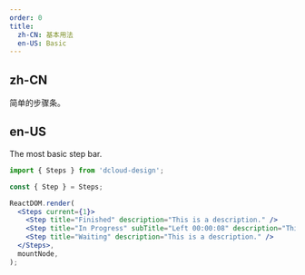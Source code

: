 ```yaml
---
order: 0
title:
  zh-CN: 基本用法
  en-US: Basic
---
```


## zh-CN

简单的步骤条。

## en-US

The most basic step bar.

```jsx
import { Steps } from 'dcloud-design';

const { Step } = Steps;

ReactDOM.render(
  <Steps current={1}>
    <Step title="Finished" description="This is a description." />
    <Step title="In Progress" subTitle="Left 00:00:08" description="This is a description." />
    <Step title="Waiting" description="This is a description." />
  </Steps>,
  mountNode,
);
```
